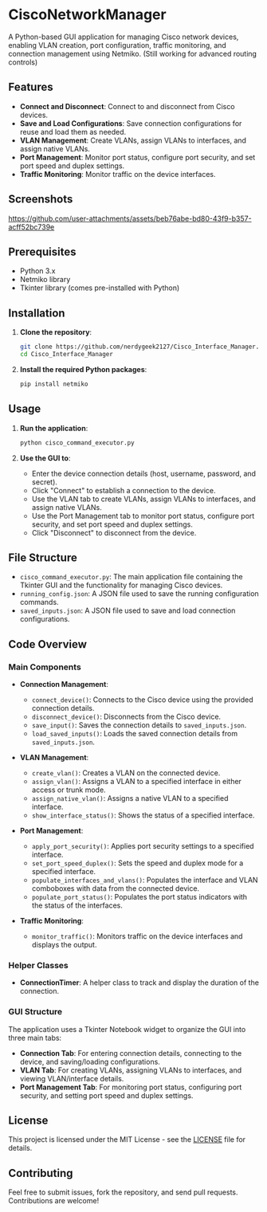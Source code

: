 # CiscoNetworkManager

A Python-based GUI application for managing Cisco network devices, enabling VLAN creation, port configuration, traffic monitoring, and connection management using Netmiko. (Still working for advanced routing controls)

## Features

- **Connect and Disconnect**: Connect to and disconnect from Cisco devices.
- **Save and Load Configurations**: Save connection configurations for reuse and load them as needed.
- **VLAN Management**: Create VLANs, assign VLANs to interfaces, and assign native VLANs.
- **Port Management**: Monitor port status, configure port security, and set port speed and duplex settings.
- **Traffic Monitoring**: Monitor traffic on the device interfaces.

## Screenshots


https://github.com/user-attachments/assets/beb76abe-bd80-43f9-b357-acff52bc739e



## Prerequisites

- Python 3.x
- Netmiko library
- Tkinter library (comes pre-installed with Python)

## Installation

1. **Clone the repository**:
    ```sh
    git clone https://github.com/nerdygeek2127/Cisco_Interface_Manager.git
    cd Cisco_Interface_Manager
    ```

2. **Install the required Python packages**:
    ```sh
    pip install netmiko
    ```

## Usage

1. **Run the application**:
    ```sh
    python cisco_command_executor.py
    ```

2. **Use the GUI to**:
    - Enter the device connection details (host, username, password, and secret).
    - Click "Connect" to establish a connection to the device.
    - Use the VLAN tab to create VLANs, assign VLANs to interfaces, and assign native VLANs.
    - Use the Port Management tab to monitor port status, configure port security, and set port speed and duplex settings.
    - Click "Disconnect" to disconnect from the device.

## File Structure

- `cisco_command_executor.py`: The main application file containing the Tkinter GUI and the functionality for managing Cisco devices.
- `running_config.json`: A JSON file used to save the running configuration commands.
- `saved_inputs.json`: A JSON file used to save and load connection configurations.

## Code Overview

### Main Components

- **Connection Management**:
  - `connect_device()`: Connects to the Cisco device using the provided connection details.
  - `disconnect_device()`: Disconnects from the Cisco device.
  - `save_input()`: Saves the connection details to `saved_inputs.json`.
  - `load_saved_inputs()`: Loads the saved connection details from `saved_inputs.json`.

- **VLAN Management**:
  - `create_vlan()`: Creates a VLAN on the connected device.
  - `assign_vlan()`: Assigns a VLAN to a specified interface in either access or trunk mode.
  - `assign_native_vlan()`: Assigns a native VLAN to a specified interface.
  - `show_interface_status()`: Shows the status of a specified interface.

- **Port Management**:
  - `apply_port_security()`: Applies port security settings to a specified interface.
  - `set_port_speed_duplex()`: Sets the speed and duplex mode for a specified interface.
  - `populate_interfaces_and_vlans()`: Populates the interface and VLAN comboboxes with data from the connected device.
  - `populate_port_status()`: Populates the port status indicators with the status of the interfaces.

- **Traffic Monitoring**:
  - `monitor_traffic()`: Monitors traffic on the device interfaces and displays the output.

### Helper Classes

- **ConnectionTimer**: A helper class to track and display the duration of the connection.

### GUI Structure

The application uses a Tkinter Notebook widget to organize the GUI into three main tabs:
- **Connection Tab**: For entering connection details, connecting to the device, and saving/loading configurations.
- **VLAN Tab**: For creating VLANs, assigning VLANs to interfaces, and viewing VLAN/interface details.
- **Port Management Tab**: For monitoring port status, configuring port security, and setting port speed and duplex settings.

## License

This project is licensed under the MIT License - see the [LICENSE](LICENSE) file for details.

## Contributing

Feel free to submit issues, fork the repository, and send pull requests. Contributions are welcome!
